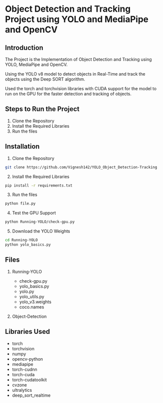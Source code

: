 # Object Detection and Tracking Project using YOLO and MediaPipe and OpenCV

## Introduction
The Project is the Implementation of Object Detection and Tracking using YOLO, MediaPipe and OpenCV.

Using the YOLO v8 model to detect objects in Real-Time and track the objects using the Deep SORT algorithm.

Used the torch and torchvision libraries with CUDA support for the model to run on the GPU for the faster detection and tracking of objects.

## Steps to Run the Project
1. Clone the Repository
2. Install the Required Libraries
3. Run the files

## Installation
1. Clone the Repository
```bash
git clone https://github.com/Vignesh142/YOLO_Object_Detection-Tracking.git
```
2. Install the Required Libraries
```bash
pip install -r requirements.txt
```
3. Run the files
```bash
python file.py
```
4. Test the GPU Support
```bash
python Running-YOLO/check-gpu.py
```
5. Download the YOLO Weights
```bash
cd Running-YOLO
python yolo_basics.py
```

## Files

1. Running-YOLO
    - check-gpu.py
    - yolo_basics.py
    - yolo.py
    - yolo_utils.py
    - yolo_v3.weights
    - coco.names

2. Object-Detection



## Libraries Used
- torch
- torchvision
- numpy
- opencv-python
- mediapipe
- torch-cudnn
- torch-cuda
- torch-cudatoolkit
- cvzone
- ultralytics
- deep_sort_realtime




